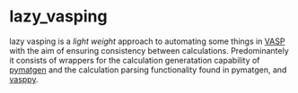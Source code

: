 # lazy_vasping

lazy vasping is a _light weight_ approach to automating some things in [VASP](https://www.vasp.at/) with the aim of ensuring consistency between calculations. Predominantely it consists of wrappers for the calculation generatation capability of [pymatgen](https://pymatgen.org/) and the calculation parsing functionality found in pymatgen, and [vasppy](https://github.com/bjmorgan/vasppy).
